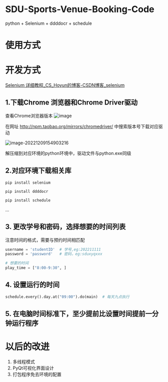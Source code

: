 # SDU-Sports-Venue-Booking-Code

python + Selenium + ddddocr + schedule
# 使用方式

# 开发方式

[Selenium 详细教程_CS_Hoyun的博客-CSDN博客_selenium](https://blog.csdn.net/sinat_28631741/article/details/115634230)

## 1.下载Chrome 浏览器和Chrome Driver驱动
查看Chrome浏览器版本
![image](https://xiongyuqing-img.oss-cn-qingdao.aliyuncs.com/blog_img/202212091549831.png)

在网址 http://npm.taobao.org/mirrors/chromedriver/ 中搜索版本号下载对应驱动

![image-20221209154903216](https://xiongyuqing-img.oss-cn-qingdao.aliyuncs.com/blog_img/202212091549344.png)

解压缩到对应环境的python环境中，驱动文件与python.exe同级
## 2.对应环境下载相关库 
`pip install selenium`

`pip install ddddocr `

`pip install schedule`

...

## 3. 更改学号和密码，选择想要的时间列表

   注意时间的格式，需要与预约时间相匹配

   ```py
   username = 'studentID'  # 学号,eg:202211111
   password = 'password'   # 密码，eg:sduxyqxxx
   
   # 想要的时间
   play_time = ["8:00-9:30", ]
   ```

## 4. 设置运行的时间

   ```py
   schedule.every().day.at("09:00").do(main)  # 每天九点执行
   ```

## 5. 在电脑时间标准下，至少提前比设置时间提前一分钟运行程序


# 以后的改进
1. 多线程模式
2. PyQt可视化界面设计
3. 打包程序免去环境的配置
